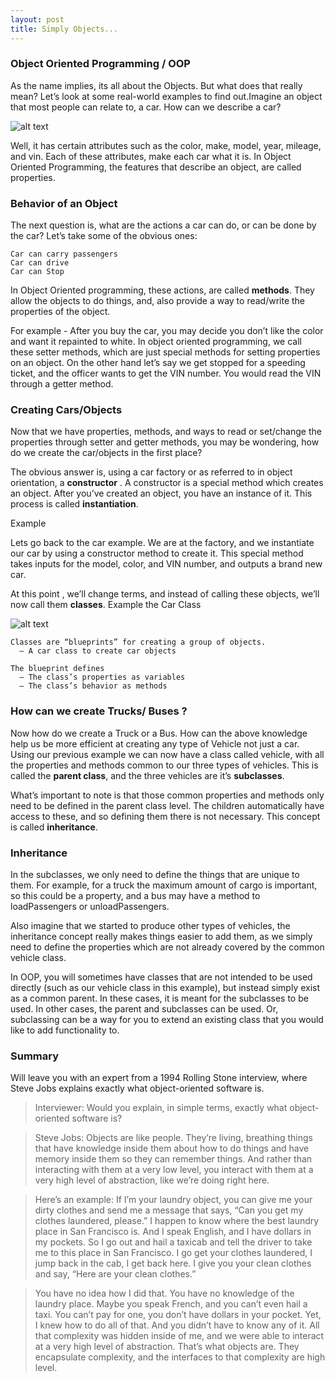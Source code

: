 ```yaml
---
layout: post
title: Simply Objects...
---
```


### Object Oriented Programming / OOP

As the name implies,  its all about the Objects. But what does that really mean?
Let’s look at some real-world examples to find out.Imagine an object that most people can relate to, a car.
How can we describe a car?

![alt text](http://tejbans.github.io/images/Pagani.jpg)


Well, it has certain attributes such as the color, make, model, year, mileage, and vin. Each of these attributes, make each car what it is. In Object Oriented Programming, the features that describe an object, are called properties.

### Behavior of an Object

The next question is, what are the actions a car can do, or can be done by the car? Let’s take some of the obvious ones:
    
    Car can carry passengers
    Car can drive
    Car can Stop

In Object Oriented programming, these actions, are called **methods**. They allow the objects to do things, and, also provide a way to read/write the properties of the object.

For example - After you buy the car, you may decide you don’t like the color and want it repainted to white. In object oriented programming, we call these setter methods, which are just special methods for setting properties on an object. On the other hand let’s say we get stopped for a speeding ticket, and the officer wants to get the VIN number. You would read the VIN through a getter method.


### Creating Cars/Objects

Now that we have properties, methods, and ways to read or set/change the properties through setter and getter methods, you may be wondering, how do we create the car/objects in the first place?

The obvious answer is, using a car factory or as referred to in object orientation, a **constructor** . A constructor is a special method which creates an object. After you’ve created an object, you have an instance of it. This process is called **instantiation**.


Example

Lets go back to the car example. We are at the factory, and we instantiate our car by using a constructor method to create it. This special method takes inputs for the model, color, and VIN number, and outputs a brand new car.

At this point , we’ll change terms, and instead of calling these objects, we’ll now call them **classes**. Example the Car Class

![alt text](http://tejbans.github.io/images/classes_and_objects.jpg "Car Objects")

    Classes are “blueprints” for creating a group of objects.
      – A car class to create car objects

    The blueprint defines
      – The class’s properties as variables
      – The class’s behavior as methods


### How can we create Trucks/ Buses ?

Now how do we create a Truck or a Bus. How can the above knowledge help us be more efficient at creating any type of Vehicle not just a car.
Using our previous example we can now have a class called vehicle, with all the properties and methods common to our three types of vehicles. This is called the **parent class**, and the three vehicles are it’s **subclasses**. 

What’s important to note is that those common properties and methods only need to be defined in the parent class level. The children automatically have access to these, and so defining them there is not necessary. This concept is called **inheritance**.


### Inheritance

In the subclasses, we only need to define the things that are unique to them. For example, for a truck the maximum amount of cargo is important, so this could be a property, and a bus may have a method to loadPassengers or unloadPassengers.

Also imagine that we started to produce other types of vehicles, the inheritance concept really makes things easier to add them, as we simply need to define the properties which are not already covered by the common vehicle class.

In OOP, you will sometimes have classes that are not intended to be used directly (such as our vehicle class in this example), but instead simply exist as a common parent. In these cases, it is meant for the subclasses to be used. In other cases, the parent and subclasses can be used. Or, subclassing can be a way for you to extend an existing class that you would like to add functionality to.


### Summary


Will leave you with an expert from a 1994 Rolling Stone interview, where Steve Jobs explains exactly what object-oriented software is.

> Interviewer: Would you explain, in simple terms, exactly what object-oriented software is?

>Steve Jobs: Objects are like people. They’re living, breathing things that have knowledge inside them about how to do things and have memory inside them so they can remember things. And rather than interacting with them at a very low level, you interact with them at a very high level of abstraction, like we’re doing right here.

>Here’s an example: If I’m your laundry object, you can give me your dirty clothes and send me a message that says, “Can you get my clothes laundered, please.” I happen to know where the best laundry place in San Francisco is. And I speak English, and I have dollars in my pockets. So I go out and hail a taxicab and tell the driver to take me to this place in San Francisco. I go get your clothes laundered, I jump back in the cab, I get back here. I give you your clean clothes and say, “Here are your clean clothes.”

>You have no idea how I did that. You have no knowledge of the laundry place. Maybe you speak French, and you can’t even hail a taxi. You can’t pay for one, you don’t have dollars in your pocket. Yet, I knew how to do all of that. And you didn’t have to know any of it. All that complexity was hidden inside of me, and we were able to interact at a very high level of abstraction. That’s what objects are. They encapsulate complexity, and the interfaces to that complexity are high level.


